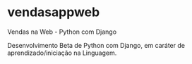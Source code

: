 # vendasappweb
Vendas na Web - Python com Django

Desenvolvimento Beta de Python com Django, em caráter de aprendizado/iniciação na Linguagem.
